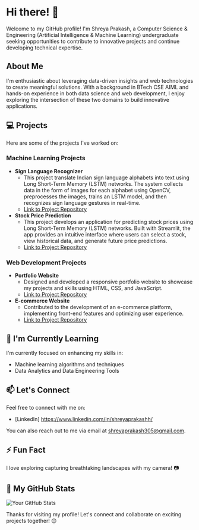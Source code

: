 # Hi there! 👋

Welcome to my GitHub profile! I'm Shreya Prakash, a Computer Science & Engineering (Artificial Intelligence & Machine Learning) undergraduate seeking opportunities to contribute to innovative projects and continue developing technical expertise.

## About Me

I'm enthusiastic about leveraging data-driven insights and web technologies to create meaningful solutions. With a background in BTech CSE AIML and hands-on experience in both data science and web development, I enjoy exploring the intersection of these two domains to build innovative applications.

## 💻 Projects

Here are some of the projects I've worked on:

### Machine Learning Projects
- **Sign Language Recognizer**
  - This project translate Indian sign language alphabets into text using Long Short-Term Memory (LSTM) networks. The system collects data in the form of images for each alphabet using OpenCV, preprocesses the images, trains an LSTM model, and then recognizes sign language gestures in real-time.
  - [Link to Project Repository](https://github.com/shreyaprakashh/Sign-Language-Recognizer)
- **Stock Price Prediction**
  - This project develops an application for predicting stock prices using Long Short-Term Memory (LSTM) networks. Built with Streamlit, the app provides an intuitive interface where users can select a stock, view historical data, and generate future price predictions.
  - [Link to Project Repository](https://github.com/shreyaprakashh/Stock_Price_Prediction)

### Web Development Projects
- **Portfolio Website**
  - Designed and developed a responsive portfolio website to showcase my projects and skills using HTML, CSS, and JavaScript.
  - [Link to Project Repository](Link)
- **E-commerce Website**
  - Contributed to the development of an e-commerce platform, implementing front-end features and optimizing user experience.
  - [Link to Project Repository](https://github.com/shreyaprakashh/RestaurantWebsite)

## 🌱 I'm Currently Learning

I'm currently focused on enhancing my skills in:

- Machine learning algorithms and techniques
- Data Analytics and Data Engineering Tools


## 📫 Let's Connect

Feel free to connect with me on:

- [LinkedIn] https://www.linkedin.com/in/shreyaprakashh/

You can also reach out to me via email at shreyaprakash305@gmail.com.

## ⚡ Fun Fact

I love exploring capturing breathtaking landscapes with my camera! 📷

## 🚀 My GitHub Stats

![Your GitHub Stats](https://github-readme-stats.vercel.app/api?username=shreyaprakashh&show_icons=true&theme=radical)

Thanks for visiting my profile! Let's connect and collaborate on exciting projects together! 😊
